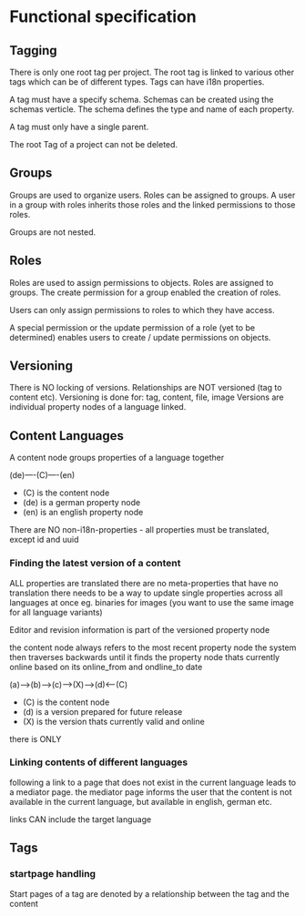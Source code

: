 # Functional specification

## Tagging

There is only one root tag per project. The root tag is linked to various other tags which can be of different types. Tags can have i18n properties.

A tag must have a specify schema. Schemas can be created using the schemas verticle. The schema defines the type and name of each property.

A tag must only have a single parent.

The root Tag of a project can not be deleted.

## Groups

Groups are used to organize users. Roles can be assigned to groups. A user in a group with roles inherits those roles and the linked permissions to those roles.

Groups are not nested.

## Roles

Roles are used to assign permissions to objects. Roles are assigned to groups. The create permission for a group enabled the creation of roles.

Users can only assign permissions to roles to which they have access.

A special permission or the update permission of a role (yet to be determined) enables users to create / update permissions on objects.


## Versioning

There is NO locking of versions. Relationships are NOT versioned (tag to content etc). Versioning is done for: tag, content, file, image
Versions are individual property nodes of a language linked.

## Content Languages

A content node groups properties of a language together

(de)—-(C)—-(en)

* (C) is the content node
* (de) is a german property node
* (en) is an english property node

There are NO non-i18n-properties - all properties must be translated, except id and uuid

### Finding the latest version of a content

ALL properties are translated
there are no meta-properties that have no translation
there needs to be a way to update single properties across all languages at once
eg. binaries for images (you want to use the same image for all language variants)

Editor and revision information is part of the versioned property node

the content node always refers to the most recent property node
the system then traverses backwards until it finds the property node thats currently online based on its online_from and ondline_to date

(a)—->(b)—->(c)—->(X)—->(d)<—-(C)

* (C) is the content node
* (d) is a version prepared for future release
* (X) is the version thats currently valid and online

there is ONLY


### Linking contents of different languages

following a link to a page that does not exist in the current language leads to a mediator page. the mediator page informs the user that the content is not available in the current language, but available in english, german etc.

links CAN include the target language


## Tags

### startpage handling

Start pages of a tag are denoted by a relationship between the tag and the content
